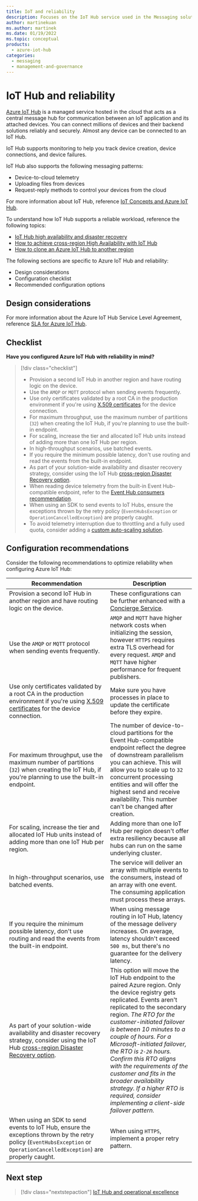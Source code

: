 ```yaml
---
title: IoT and reliability
description: Focuses on the IoT Hub service used in the Messaging solution to provide best-practice, configuration recommendations, and design considerations related to Reliability.
author: martinekuan
ms.author: martinek
ms.date: 01/19/2022
ms.topic: conceptual
products:
  - azure-iot-hub
categories:
  - messaging
  - management-and-governance
---
```


# IoT Hub and reliability

[Azure IoT Hub](/azure/iot-hub/) is a managed service hosted in the cloud that acts as a central message hub for communication between an IoT application and its attached devices. You can connect millions of devices and their backend solutions reliably and securely. Almost any device can be connected to an IoT Hub.

IoT Hub supports monitoring to help you track device creation, device connections, and device failures.

IoT Hub also supports the following messaging patterns:

- Device-to-cloud telemetry
- Uploading files from devices
- Request-reply methods to control your devices from the cloud

For more information about IoT Hub, reference [IoT Concepts and Azure IoT Hub](/azure/iot-hub/iot-concepts-and-iot-hub).

To understand how IoT Hub supports a reliable workload, reference the following topics:

- [IoT Hub high availability and disaster recovery](/azure/iot-hub/iot-hub-ha-dr)
- [How to achieve cross-region High Availability with IoT Hub](/azure/iot-hub/iot-hub-ha-dr#achieve-cross-region-ha)
- [How to clone an Azure IoT Hub to another region](/azure/iot-hub/iot-hub-how-to-clone)

The following sections are specific to Azure IoT Hub and reliability:

- Design considerations
- Configuration checklist
- Recommended configuration options

## Design considerations

For more information about the Azure IoT Hub Service Level Agreement, reference [SLA for Azure IoT Hub](https://azure.microsoft.com/support/legal/sla/iot-hub/v1_2/).

## Checklist

**Have you configured Azure IoT Hub with reliability in mind?**

> [!div class="checklist"]
> - Provision a second IoT Hub in another region and have routing logic on the device.
> - Use the `AMQP` or `MQTT` protocol when sending events frequently.
> - Use only certificates validated by a root CA in the production environment if you're using [X.509 certificates](/azure/iot-hub/tutorial-x509-scripts#get-x509-ca-certificates) for the device connection.
> - For maximum throughput, use the maximum number of partitions (`32`) when creating the IoT Hub, if you're planning to use the built-in endpoint.
> - For scaling, increase the tier and allocated IoT Hub units instead of adding more than one IoT Hub per region.
> - In high-throughput scenarios, use batched events.
> - If you require the minimum possible latency, don't use routing and read the events from the built-in endpoint.
> - As part of your solution-wide availability and disaster recovery strategy, consider using the IoT Hub [cross-region Disaster Recovery option](/azure/iot-hub/iot-hub-ha-dr#cross-region-dr).
> - When reading device telemetry from the built-in Event Hub-compatible endpoint, refer to the [Event Hub consumers recommendation](../event-hubs/reliability.md).
> - When using an SDK to send events to IoT Hubs, ensure the exceptions thrown by the retry policy (`EventHubsException` or `OperationCancelledException`) are properly caught.
> - To avoid telemetry interruption due to throttling and a fully used quota, consider adding a [custom auto-scaling solution](/azure/iot-hub/iot-hub-scaling#auto-scale).

## Configuration recommendations

Consider the following recommendations to optimize reliability when configuring Azure IoT Hub:

|Recommendation|Description|
|--------------|-----------|
|Provision a second IoT Hub in another region and have routing logic on the device.|These configurations can be further enhanced with a [Concierge Service](/azure/iot-hub/iot-hub-ha-dr#achieve-cross-region-ha).|
|Use the `AMQP` or `MQTT` protocol when sending events frequently.|`AMQP` and `MQTT` have higher network costs when initializing the session, however `HTTPS` requires extra TLS overhead for every request. `AMQP` and `MQTT` have higher performance for frequent publishers.|
|Use only certificates validated by a root CA in the production environment if you're using [X.509 certificates](/azure/iot-hub/tutorial-x509-scripts#get-x509-ca-certificates) for the device connection.|Make sure you have processes in place to update the certificate before they expire.|
|For maximum throughput, use the maximum number of partitions (`32`) when creating the IoT Hub, if you're planning to use the built-in endpoint.|The number of device-to-cloud partitions for the Event Hub-compatible endpoint reflect the degree of downstream parallelism you can achieve. This will allow you to scale up to `32` concurrent processing entities and will offer the highest send and receive availability. This number can't be changed after creation.|
|For scaling, increase the tier and allocated IoT Hub units instead of adding more than one IoT Hub per region.|Adding more than one IoT Hub per region doesn't offer extra resiliency because all hubs can run on the same underlying cluster.|
|In high-throughput scenarios, use batched events.|The service will deliver an array with multiple events to the consumers, instead of an array with one event. The consuming application must process these arrays.|
|If you require the minimum possible latency, don't use routing and read the events from the built-in endpoint.|When using message routing in IoT Hub, latency of the message delivery increases. On average, latency shouldn't exceed `500 ms`, but there's no guarantee for the delivery latency.|
|As part of your solution-wide availability and disaster recovery strategy, consider using the IoT Hub [cross-region Disaster Recovery option](/azure/iot-hub/iot-hub-ha-dr#cross-region-dr).|This option will move the IoT Hub endpoint to the paired Azure region. Only the device registry gets replicated. Events aren't replicated to the secondary region. *The RTO for the customer-initiated failover is between 10 minutes to a couple of hours. For a Microsoft-initiated failover, the RTO is `2-26` hours. Confirm this RTO aligns with the requirements of the customer and fits in the broader availability strategy. If a higher RTO is required, consider implementing a client-side failover pattern.*|
|When using an SDK to send events to IoT Hub, ensure the exceptions thrown by the retry policy (`EventHubsException` or `OperationCancelledException`) are properly caught.|When using `HTTPS`, implement a proper retry pattern.|

## Next step

> [!div class="nextstepaction"]
> [IoT Hub and operational excellence](operational-excellence.md)